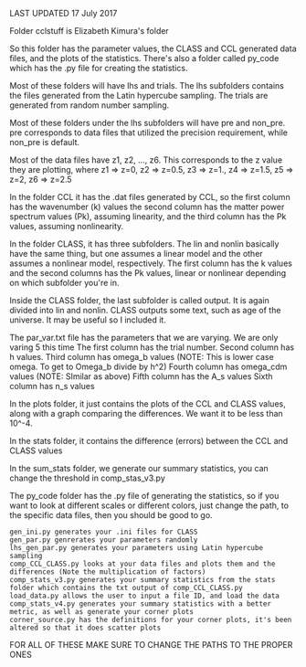 LAST UPDATED 17 July 2017


Folder cclstuff is Elizabeth Kimura's folder

So this folder has the parameter values, the CLASS and CCL generated data files, and the plots of the 
statistics. There's also a folder called py_code which has the .py file for creating the statistics.

Most of these folders will have lhs and trials. The lhs subfolders contains the files generated from the
Latin hypercube sampling. The trials are generated from random number sampling.

Most of these folders under the lhs subfolders will have pre and non_pre. pre corresponds to data files that
utilized the precision requirement, while non_pre is default.

Most of the data files have z1, z2, ..., z6. This corresponds to the z value they are plotting, where
z1 => z=0, z2 => z=0.5, z3 => z=1., z4 => z=1.5, z5 => z=2, z6 => z=2.5

In the folder CCL it has the .dat files generated by CCL, so the first column has the wavenumber (k) values
the second column has the matter power spectrum values (Pk), assuming linearity, and the third column 
has the Pk values, assuming nonlinearity.

In the folder CLASS, it has three subfolders. The lin and nonlin basically have the same thing, but one assumes
a linear model and the other assumes a nonlinear model, respectively. The first column has the k values and the 
second columns has the Pk values, linear or nonlinear depending on which subfolder you're in.

Inside the CLASS folder, the last subfolder is called output. It is again divided into lin and nonlin.
CLASS outputs some text, such as age of the universe. It may be useful so I included it.

The par_var.txt file has the parameters that we are varying. We are only varing 5 this time
The first column has the trial number. 
Second column has h values. 
Third column has omega_b values (NOTE: This is lower case omega. To get to Omega_b divide by h^2)
Fourth column has omega_cdm values (NOTE: SImilar as above)
Fifth column has the A_s values
Sixth column has n_s values

In the plots folder, it just contains the plots of the CCL and CLASS values, along with a graph comparing the 
differences. We want it to be less than 10^-4.

In the stats folder, it contains the difference (errors) between the CCL and CLASS values

In the sum_stats folder, we generate our summary statistics, you can change the threshold in comp_stas_v3.py

The py_code folder has the .py file of generating the statistics, so if you want to look at different scales or 
different colors, just change the path, to the specific data files, then you should be good to go.

	gen_ini.py generates your .ini files for CLASS
	gen_par.py genrerates your parameters randomly
	lhs_gen_par.py generates your parameters using Latin hypercube sampling
	comp_CCL_CLASS.py looks at your data files and plots them and the differences (Note the multiplication of factors)
	comp_stats_v3.py generates your summary statistics from the stats folder which contains the txt output of comp_CCL_CLASS.py
	load_data.py allows the user to input a file ID, and load the data
	comp_stats_v4.py generates your summary statistics with a better metric, as well as generate your corner plots
	corner_source.py has the definitions for your corner plots, it's been altered so that it does scatter plots

FOR ALL OF THESE MAKE SURE TO CHANGE THE PATHS TO THE PROPER ONES

